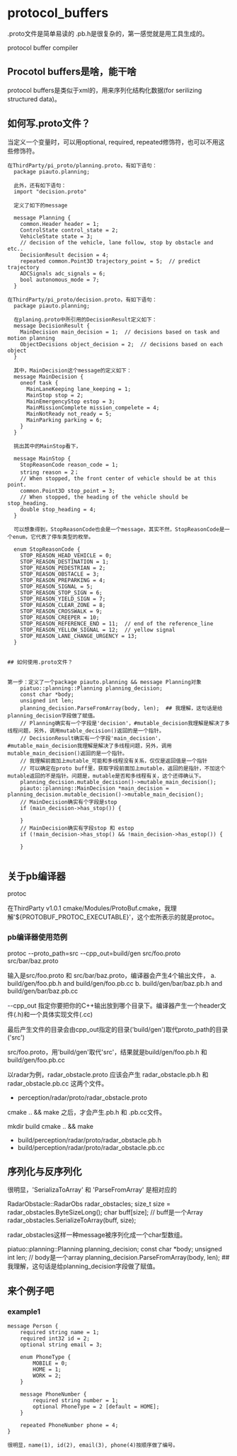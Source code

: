 # protocol_buffers

.proto文件是简单易读的
.pb.h是很复杂的，第一感觉就是用工具生成的。

protocol buffer compiler

## Procotol buffers是啥，能干啥

protocol buffers是类似于xml的，用来序列化结构化数据(for serilizing structured data)。



## 如何写.proto文件？

当定义一个变量时，可以用optional, required, repeated修饰符，也可以不用这些修饰符。

```
在ThirdParty/pi_proto/planning.proto，有如下语句：
  package piauto.planning;

  此外，还有如下语句：
  import "decision.proto"

  定义了如下的message

  message Planning {
    common.Header header = 1;
    ControlState control_state = 2;
    VehicleState state = 3;
    // decision of the vehicle, lane follow, stop by obstacle and etc..
    DecisionResult decision = 4;
    repeated common.Point3D trajectory_point = 5;  // predict trajectory
    ADCSignals adc_signals = 6;
    bool autonomous_mode = 7;
  }

在ThirdParty/pi_proto/decision.proto，有如下语句：
  package piauto.planning;

  在planing.proto中所引用的DecisionResult定义如下：
  message DecisionResult {
    MainDecision main_decision = 1;  // decisions based on task and motion planning
    ObjectDecisions object_decision = 2;  // decisions based on each object
  }

  其中，MainDecision这个message的定义如下：
  message MainDecision {
    oneof task {
      MainLaneKeeping lane_keeping = 1;
      MainStop stop = 2;
      MainEmergencyStop estop = 3;
      MainMissionComplete mission_compelete = 4;
      MainNotReady not_ready = 5;
      MainParking parking = 6;
    }
  }

  挑出其中的MainStop看下，

  message MainStop {
    StopReasonCode reason_code = 1;
    string reason = 2；
    // When stopped, the front center of vehicle should be at this point.
    common.Point3D stop_point = 3;
    // When stopped, the heading of the vehicle should be stop_heading.
    double stop_heading = 4;
  }

  可以想象得到，StopReasonCode也会是一个message，其实不然，StopReasonCode是一个enum，它代表了停车类型的枚举。

  enum StopReasonCode {
    STOP_REASON_HEAD_VEHICLE = 0;
    STOP_REASON_DESTINATION = 1;
    STOP_REASON_PEDESTRIAN = 2;
    STOP_REASON_OBSTACLE = 3;
    STOP_REASON_PREPARKING = 4;
    STOP_REASON_SIGNAL = 5;
    STOP_REASON_STOP_SIGN = 6;
    STOP_REASON_YIELD_SIGN = 7;
    STOP_REASON_CLEAR_ZONE = 8;
    STOP_REASON_CROSSWALK = 9;
    STOP_REASON_CREEPER = 10;
    STOP_REASON_REFERENCE_END = 11;  // end of the reference_line
    STOP_REASON_YELLOW_SIGNAL = 12;  // yellow signal
    STOP_REASON_LANE_CHANGE_URGENCY = 13;
  }


## 如何使用.proto文件？


第一步：定义了一个package piauto.planning && message Planning对象
    piatuo::planning::Planning planning_decision;
    const char *body;
    unsigned int len;
    planning_decision.ParseFromArray(body, len);  ## 我理解，这句话是给planning_decision字段做了赋值。
    // Planning确实有一个字段是'decision'，#mutable_decision我理解是解决了多线程问题，另外，调用mutable_decision()返回的是一个指针。
    // DecisionResult确实有一个字段'main_decision'，#mutable_main_decision我理解是解决了多线程问题，另外，调用mutable_main_decision()返回的是一个指针。
    // 我理解前面加上mutable_可能和多线程没有关系，仅仅是返回值是一个指针
    // 可以确定在proto buff里，获取字段前面加上mutable，返回的是指针，不加这个mutable返回的不是指针。问题是，mutable是否和多线程有关，这个还得确认下。
    planning_decision.mutable_decision()->mutable_main_decision();
    piauto::planning::MainDecision *main_decision = planning_decision.mutable_decision()->mutable_main_decision();
    // MainDecision确实有个字段是stop
    if (main_decision->has_stop()) {

    }
    // MainDecision确实有字段stop 和 estop
    if (!main_decision->has_stop() && !main_decision->has_estop()) {

    }


```



## 关于pb编译器

protoc

在ThirdParty v1.0.1 cmake/Modules/ProtoBuf.cmake，我理解'${PROTOBUF_PROTOC_EXECUTABLE}'，这个宏所表示的就是protoc。

### pb编译器使用范例

protoc --proto_path=src --cpp_out=build/gen src/foo.proto src/bar/baz.proto

输入是src/foo.proto 和 src/bar/baz.proto，编译器会产生4个输出文件，
    a. build/gen/foo.pb.h and build/gen/foo.pb.cc
    b. build/gen/bar/baz.pb.h and build/gen/bar/baz.pb.cc

--cpp_out
  指定你要把你的C++输出放到哪个目录下。编译器产生一个header文件(.h)和一个具体实现文件(.cc)

最后产生文件的目录会由cpp_out指定的目录('build/gen')取代proto_path的目录('src')

src/foo.proto，用'build/gen'取代'src'，结果就是build/gen/foo.pb.h 和 build/gen/foo.pb.cc

以radar为例，radar_obstacle.proto 应该会产生 radar_obstacle.pb.h 和 radar_obstacle.pb.cc 这两个文件。

  - perception/radar/proto/radar_obstacle.proto

cmake .. && make 之后，才会产生.pb.h 和 .pb.cc文件。

mkdir build
cmake .. && make

  - build/perception/radar/proto/radar_obstacle.pb.h
  - build/perception/radar/proto/radar_obstacle.pb.cc



## 序列化与反序列化

很明显，'SerializaToArray' 和 'ParseFromArray' 是相对应的


RadarObstacle::RadarObs radar_obstacles;
size_t size = radar_obstacles.ByteSizeLong();
char buff[size];
// buff是一个Array
radar_obstacles.SerializeToArray(buff, size);

radar_obstacles这样一种message被序列化成一个char型数组。


piatuo::planning::Planning planning_decision;
const char *body;
unsigned int len;
// body是一个array
planning_decision.ParseFromArray(body, len);  ## 我理解，这句话是给planning_decision字段做了赋值。




## 来个例子吧

### example1
```
message Person {
    required string name = 1;
    required int32 id = 2;
    optional string email = 3;

    enum PhoneType {
        MOBILE = 0;
        HOME = 1;
        WORK = 2;
    }

    message PhoneNumber {
        required string number = 1;
        optional PhoneType = 2 [default = HOME];
    }

    repeated PhoneNumber phone = 4;
}

很明显，name(1), id(2), email(3), phone(4)按顺序做了编号。
```